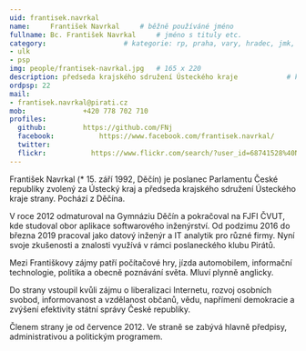 ```yaml
---
uid: frantisek.navrkal
name:     František Navrkal  	# běžně používáné jméno
fullname: Bc. František Navrkal  	# jméno s tituly etc.
category:                 	# kategorie: rp, praha, vary, hradec, jmk, senat
- ulk
- psp
img: people/frantisek-navrkal.jpg   # 165 x 220
description: předseda krajského sdružení Ústeckého kraje           	# kratký popis, max 160 znaků
ordpsp: 22
mail:
- frantisek.navrkal@pirati.cz
mob:			  +420 778 702 710
profiles:
  github:         https://github.com/FNj        
  facebook: 		  https://www.facebook.com/frantisek.navrkal/
  twitter: 		  
  flickr:     		https://www.flickr.com/search/?user_id=68741528%40N03&sort=date-taken-desc&text=franti%C5%A1ek%20navrkal&view_all=1
---
```


František Navrkal (* 15. září 1992, Děčín) je poslanec Parlamentu České republiky zvolený za Ústecký kraj a předseda krajského sdružení Ústeckého kraje strany. Pochází z Děčína.

V roce 2012 odmaturoval na Gymnáziu Děčín a pokračoval na FJFI ČVUT, kde studoval obor aplikace softwarového inženýrství. Od podzimu 2016 do března 2019 pracoval jako datový inženýr a IT analytik pro různé firmy. Nyní svoje zkušenosti a znalosti využívá v rámci poslaneckého klubu Pirátů.

Mezi Františkovy zájmy patří počítačové hry, jízda automobilem, informační technologie, politika a obecně poznávání světa. Mluví plynně anglicky.

Do strany vstoupil kvůli zájmu o liberalizaci Internetu, rozvoj osobních svobod, informovanost a vzdělanost občanů, vědu, napřímení demokracie a zvýšení efektivity státní správy České republiky.

Členem strany je od července 2012. Ve straně se zabývá hlavně předpisy, administrativou a politickým programem.
